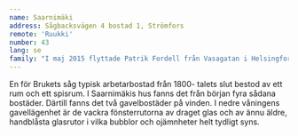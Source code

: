 ```yaml
---
name: Saarnimäki
address: Sågbacksvägen 4 bostad 1, Strömfors
remote: 'Ruukki'
number: 43
lang: se
family: "I maj 2015 flyttade Patrik Fordell från Vasagatan i Helsingfors till idylliska, lilla och lugna Strömfors bruk.\n– Jag hade fått nog av hetsen i storstaden där jag hade bott hela mitt liv, säger han. När jag sedan såg en annons på nätet om att det här huset hyrs ut kom jag och tittade och jag gillade det direkt.\nFordell är core perfomance coach som bland annat leder och utbildar företagsledare, entreprenörer, organisationer, team och chefer så att det ska få tillgång till sin fulla potential. Ibland jobbar han i Helsingfors, men distansjobb går också bra.\nPå fritiden gillar han att laga mat och att syssla med tai chi och qigong. Det estetiska i livet tilltalar honom och i Strömfors behöver han bara titta ut genom sina fönster för att få uppleva allt som är vackert."
---
```

En för Brukets såg typisk arbetarbostad från 1800- talets slut bestod av ett rum och ett spisrum. I Saarnimäkis hus fanns det från början fyra sådana bostäder. Därtill fanns det två gavelbostäder på vinden. I nedre våningens gavellägenhet är de vackra fönsterrutorna av draget glas och av ännu äldre, handblåsta glasrutor i vilka bubblor och ojämnheter helt tydligt syns.
